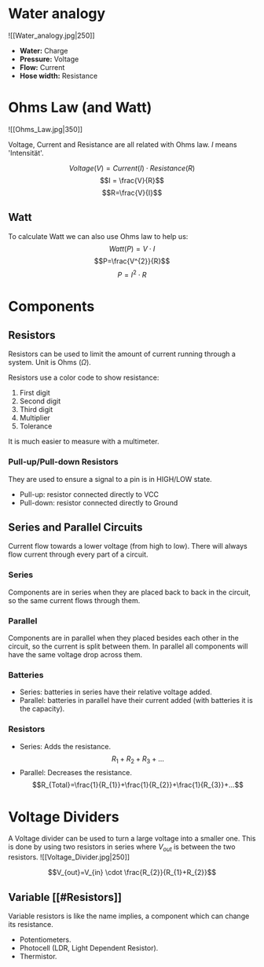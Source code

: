 
# Water analogy
![[Water_analogy.jpg|250]]

- **Water:** Charge
- **Pressure:** Voltage
- **Flow:** Current
- **Hose width:** Resistance

# Ohms Law (and Watt)
![[Ohms_Law.jpg|350]]

Voltage, Current and Resistance are all related with Ohms law. $I$ means 'Intensität'.

$$Voltage (V) = Current (I) \cdot Resistance (R)$$
$$I = \frac{V}{R}$$
$$R=\frac{V}{I}$$
## Watt
To calculate Watt we can also use Ohms law to help us:
$$Watt(P)=V\cdot I$$
$$P=\frac{V^{2}}{R}$$
$$P=I^{2}\cdot R$$
# Components
## Resistors
Resistors can be used to limit the amount of current running through a system.
Unit is Ohms $(\Omega)$.

Resistors use a color code to show resistance:
1. First digit
2. Second digit
3. Third digit
4. Multiplier
5. Tolerance

It is much easier to measure with a multimeter.

### Pull-up/Pull-down Resistors
They are used to ensure a signal to a pin is in HIGH/LOW state.

- Pull-up: resistor connected directly to VCC
- Pull-down: resistor connected directly to Ground

## Series and Parallel Circuits
Current flow towards a lower voltage (from high to low). There will always flow current through every part of a circuit.

### Series
Components are in series when they are placed back to back in the circuit, so the same current flows through them.

### Parallel
Components are in parallel when they placed besides each other in the circuit, so the current is split between them.
In parallel all components will have the same voltage drop across them.

### Batteries
- Series: batteries in series have their relative voltage added.
- Parallel: batteries in parallel have their current added (with batteries it is the capacity).

### Resistors
- Series: Adds the resistance.
$$R_{1}+R_{2}+R_3+...$$
- Parallel: Decreases the resistance.
$$R_{Total}=\frac{1}{R_{1}}+\frac{1}{R_{2}}+\frac{1}{R_{3}}+...$$


# Voltage Dividers
A Voltage divider can be used to turn a large voltage into a smaller one. This is done by using two resistors in series where $V_{out}$ is between the two resistors.
![[Voltage_Divider.jpg|250]]

$$V_{out}=V_{in} \cdot \frac{R_{2}}{R_{1}+R_{2}}$$

## Variable [[#Resistors]]
Variable resistors is like the name implies, a component which can change its resistance.
- Potentiometers.
- Photocell (LDR, Light Dependent Resistor).
- Thermistor.



